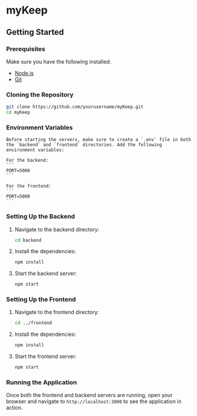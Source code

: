 # myKeep
## Getting Started

### Prerequisites

Make sure you have the following installed:
- [Node.js](https://nodejs.org/)
- [Git](https://git-scm.com/)

### Cloning the Repository

```bash
git clone https://github.com/yourusername/myKeep.git
cd myKeep
```

### Environment Variables

    Before starting the servers, make sure to create a `.env` file in both the `backend` and `frontend` directories. Add the following environment variables:

    For the backend:
    ```
    PORT=5000
    ```

    For the frontend:
    ```
    PORT=5000
    ```

### Setting Up the Backend

1. Navigate to the backend directory:
    ```bash
    cd backend
    ```

2. Install the dependencies:
    ```bash
    npm install
    ```

3. Start the backend server:
    ```bash
    npm start
    ```

### Setting Up the Frontend

1. Navigate to the frontend directory:
    ```bash
    cd ../frontend
    ```

2. Install the dependencies:
    ```bash
    npm install
    ```

3. Start the frontend server:
    ```bash
    npm start
    ```

### Running the Application

Once both the frontend and backend servers are running, open your browser and navigate to `http://localhost:3000` to see the application in action.